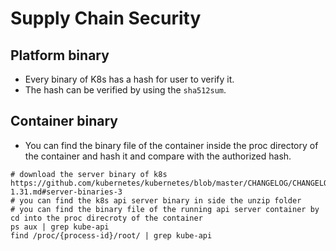 # Supply Chain Security
## Platform binary
- Every binary of K8s has a hash for user to verify it.
- The hash can be verified by using the `sha512sum`.
## Container binary
- You can find the binary file of the container inside the proc directory of the container and hash it and compare with the authorized hash.
```
# download the server binary of k8s https://github.com/kubernetes/kubernetes/blob/master/CHANGELOG/CHANGELOG-1.31.md#server-binaries-3
# you can find the k8s api server binary in side the unzip folder
# you can find the binary file of the running api server container by cd into the proc direcroty of the container
ps aux | grep kube-api
find /proc/{process-id}/root/ | grep kube-api
```